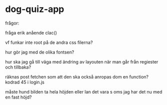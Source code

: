 # dog-quiz-app


frågor:

fråga erik anående clac()

vf funkar inte root på de andra css filerna?

hur gör jag med de olika fontsen?


hur ska jag gå till väga med ändring av layouten när man går från regiester och tillbaka?

räknas post fetchen som att den ska också anropas dom en function? kodrad 45 i login.js

måste hund bilden ta hela höjden eller lan det vara s oms jag har det nu med en fast höjd?